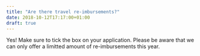 ```yaml
---
title: "Are there travel re-imbursements?"
date: 2018-10-12T17:17:00+01:00
draft: true
---
```


Yes! Make sure to tick the box on your application. Please be aware that we can only offer a limitted amount of re-imbursements this year.

